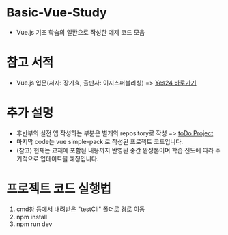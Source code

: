 # Basic-Vue-Study
 - Vue.js 기초 학습의 일환으로 작성한 예제 코드 모음

# 참고 서적
 - Vue.js 입문(저자: 장기효, 출판사: 이지스퍼블리싱)
  => <a href="http://www.yes24.com/Product/Goods/58206961">Yes24 바로가기</a>

# 추가 설명
 - 후반부의 실전 앱 작성하는 부분은 별개의 repository로 작성
  => <a href="https://github.com/haeun87/vue-todoProject">toDo Project</a>
 - 마지막 code는 vue simple-pack 로 작성된 프로젝트 코드입니다.
 - (참고) 현재는 교재에 포함된 내용까지 반영된 중간 완성본이며 학습 진도에 따라 주기적으로 업데이트될 예정입니다.
 
# 프로젝트 코드 실행법
 1. cmd창 등에서 내려받은 "testCli" 폴더로 경로 이동 
 2. npm install
 3. npm run dev

